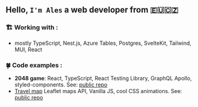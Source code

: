 ## Hello, `I'm Ales` a web developer from 🇪🇺🇨🇿

### 🏗 Working with :

- mostly TypeScript, Nest.js, Azure Tables, Postgres, SvelteKit, Tailwind, MUI, React

### 🍀 Code examples :
- **2048 game**: React, TypeScript, React Testing Library, GraphQL Apollo, styled-components. See: [public repo](https://github.com/biscarrosse/2048-demo)
- [Travel map](https://sweet-speculoos-aa9bc9.netlify.app/) Leaflet maps API, Vanilla JS, cool CSS animations. See: [public repo](https://github.com/biscarrosse/travel-map)

